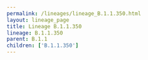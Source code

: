 ```yaml
---
permalink: /lineages/lineage_B.1.1.350.html
layout: lineage_page
title: Lineage B.1.1.350
lineage: B.1.1.350
parent: B.1.1
children: ['B.1.1.350']
---
```

